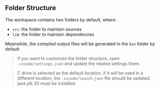 ## Folder Structure

The workspace contains two folders by default, where:

- `src`: the folder to maintain sources
- `lib`: the folder to maintain dependencies

Meanwhile, the compiled output files will be generated in the `bin` folder by default.

> If you want to customize the folder structure, open `.vscode/settings.json` and update the related settings there.

> C drive is selected as the default location, if it will be used in a different location, the `.vscode/launch.json` file should be updated.
java jdk 20 must be installed.